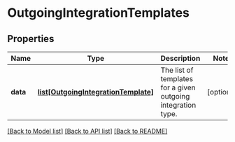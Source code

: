# OutgoingIntegrationTemplates

## Properties
Name | Type | Description | Notes
------------ | ------------- | ------------- | -------------
**data** | [**list[OutgoingIntegrationTemplate]**](OutgoingIntegrationTemplate.md) | The list of templates for a given outgoing integration type. | [optional] 

[[Back to Model list]](../README.md#documentation-for-models) [[Back to API list]](../README.md#documentation-for-api-endpoints) [[Back to README]](../README.md)


